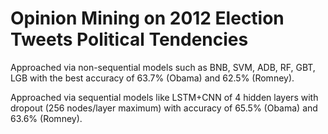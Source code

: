 # Opinion Mining on 2012 Election Tweets Political Tendencies

Approached via non-sequential models such as BNB, SVM, ADB, RF, GBT, LGB with the best accuracy of 63.7% (Obama) and 62.5% (Romney).

Approached via sequential models like LSTM+CNN of 4 hidden layers with dropout (256 nodes/layer maximum) with accuracy of 65.5% (Obama) and 63.6% (Romney).
